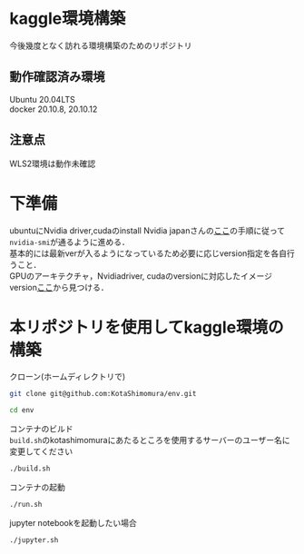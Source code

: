 # kaggle環境構築
今後幾度となく訪れる環境構築のためのリポジトリ

## 動作確認済み環境
Ubuntu 20.04LTS  
docker 20.10.8, 20.10.12
## 注意点
WLS2環境は動作未確認

# 下準備
ubuntuにNvidia driver,cudaのinstall
Nvidia japanさんの[ここ](https://medium.com/nvidiajapan/nvidia-docker-%E3%81%A3%E3%81%A6%E4%BB%8A%E3%81%A9%E3%81%86%E3%81%AA%E3%81%A3%E3%81%A6%E3%82%8B%E3%81%AE-20-09-%E7%89%88-558fae883f44)の手順に従って`nvidia-smi`が通るように進める．  
基本的には最新verが入るようになっているため必要に応じversion指定を各自行うこと．  
GPUのアーキテクチャ，Nvidiadriver, cudaのversionに対応したイメージversion[ここ](https://docs.nvidia.com/deeplearning/frameworks/support-matrix/index.html)から見つける．

# 本リポジトリを使用してkaggle環境の構築
クローン(ホームディレクトリで)
```sh
git clone git@github.com:KotaShimomura/env.git
```
```sh
cd env
```
コンテナのビルド  
`build.sh`のkotashimomuraにあたるところを使用するサーバーのユーザー名に変更してください
```sh
./build.sh
```
コンテナの起動
```sh
./run.sh
```
jupyter notebookを起動したい場合
```sh
./jupyter.sh
```


